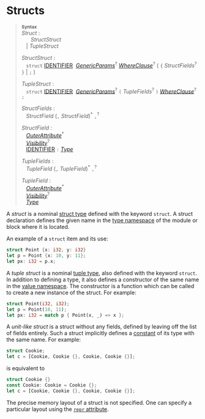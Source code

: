# Structs

> **<sup>Syntax</sup>**\
> _Struct_ :\
> &nbsp;&nbsp; &nbsp;&nbsp; _StructStruct_\
> &nbsp;&nbsp; | _TupleStruct_
>
> _StructStruct_ :\
> &nbsp;&nbsp; `struct`
>   [IDENTIFIER]&nbsp;
>   [_GenericParams_]<sup>?</sup>
>   [_WhereClause_]<sup>?</sup>
>   ( `{` _StructFields_<sup>?</sup> `}` | `;` )
>
> _TupleStruct_ :\
> &nbsp;&nbsp; `struct`
>   [IDENTIFIER]&nbsp;
>   [_GenericParams_]<sup>?</sup>
>   `(` _TupleFields_<sup>?</sup> `)`
>   [_WhereClause_]<sup>?</sup>
>   `;`
>
> _StructFields_ :\
> &nbsp;&nbsp; _StructField_ (`,` _StructField_)<sup>\*</sup> `,`<sup>?</sup>
>
> _StructField_ :\
> &nbsp;&nbsp; [_OuterAttribute_]<sup>\*</sup>\
> &nbsp;&nbsp; [_Visibility_]<sup>?</sup>\
> &nbsp;&nbsp; [IDENTIFIER] `:` [_Type_]
>
> _TupleFields_ :\
> &nbsp;&nbsp; _TupleField_ (`,` _TupleField_)<sup>\*</sup> `,`<sup>?</sup>
>
> _TupleField_ :\
> &nbsp;&nbsp; [_OuterAttribute_]<sup>\*</sup>\
> &nbsp;&nbsp; [_Visibility_]<sup>?</sup>\
> &nbsp;&nbsp; [_Type_]

A _struct_ is a nominal [struct type] defined with the keyword `struct`.
A struct declaration defines the given name in the [type namespace] of the module or block where it is located.

An example of a `struct` item and its use:

```rust
struct Point {x: i32, y: i32}
let p = Point {x: 10, y: 11};
let px: i32 = p.x;
```

A _tuple struct_ is a nominal [tuple type], also defined with the keyword `struct`.
In addition to defining a type, it also defines a constructor of the same name in the [value namespace].
The constructor is a function which can be called to create a new instance of the struct.
For example:

```rust
struct Point(i32, i32);
let p = Point(10, 11);
let px: i32 = match p { Point(x, _) => x };
```

A _unit-like struct_ is a struct without any fields, defined by leaving off the
list of fields entirely. Such a struct implicitly defines a [constant] of its
type with the same name. For example:

```rust
struct Cookie;
let c = [Cookie, Cookie {}, Cookie, Cookie {}];
```

is equivalent to

```rust
struct Cookie {}
const Cookie: Cookie = Cookie {};
let c = [Cookie, Cookie {}, Cookie, Cookie {}];
```

The precise memory layout of a struct is not specified. One can specify a
particular layout using the [`repr` attribute].

[_GenericParams_]: generics.md
[_OuterAttribute_]: ../attributes.md
[_Type_]: ../types.md#type-expressions
[_Visibility_]: ../visibility-and-privacy.md
[_WhereClause_]: generics.md#where-clauses
[`repr` attribute]: ../type-layout.md#representations
[IDENTIFIER]: ../identifiers.md
[constant]: constant-items.md
[struct type]: ../types/struct.md
[tuple type]: ../types/tuple.md
[type namespace]: ../names/namespaces.md
[value namespace]: ../names/namespaces.md
